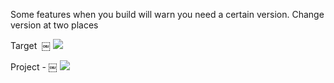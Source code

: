 
Some features when you build will warn you need a certain version. Change version at two places

Target 
￼
![](6Dqv6RY.png)


Project -
￼
![](YBN8T3g.png)
